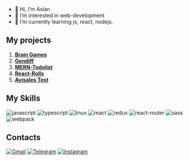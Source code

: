 - 👋 Hi, I’m Aslan
- 👀 I’m interested in web-development
- 🌱 I’m currently learning js, react, nodejs. 

## My projects
1. [**Brain Games**](https://github.com/korpeev/frontend-project-lvl1)
2. [**Gendiff**](https://github.com/korpeev/frontend-project-lvl2)
3. [**MERN-Todolist**](https://github.com/korpeev/mern-todo-app)
4. [**React-Rolls**](https://github.com/korpeev/react-rolls)
5. [**Avisales Test**](https://github.com/korpeev/avaisales-test)

## My Skills
![javascript](https://img.shields.io/badge/JavaScript-323330?style=for-the-badge&logo=javascript&logoColor=F7DF1E)
![typescript](https://img.shields.io/badge/TypeScript-007ACC?style=for-the-badge&logo=typescript&logoColor=white)
![linux](https://img.shields.io/badge/Linux-FCC624?style=for-the-badge&logo=linux&logoColor=black)
![react](https://img.shields.io/badge/React-20232A?style=for-the-badge&logo=react&logoColor=61DAFB)
![redux](https://img.shields.io/badge/Redux-593D88?style=for-the-badge&logo=redux&logoColor=white)
![react-router](https://img.shields.io/badge/React_Router-CA4245?style=for-the-badge&logo=react-router&logoColor=white)
![sass](https://img.shields.io/badge/Sass-CC6699?style=for-the-badge&logo=sass&logoColor=white)
![webpack](https://img.shields.io/badge/Webpack-8DD6F9?style=for-the-badge&logo=Webpack&logoColor=white)
## Contacts

[![Gmail](https://img.shields.io/badge/Gmail-D14836?style=for-the-badge&logo=gmail&logoColor=white)](mailto:korpeevaslan@gmail.com)
[![Telegram](https://img.shields.io/badge/Telegram-2CA5E0?style=for-the-badge&logo=telegram&logoColor=white)](https://t.me/mottyleekk)
[![Instagram](https://img.shields.io/badge/Instagram-E4405F?style=for-the-badge&logo=instagram&logoColor=white)](https://www.instagram.com/korpeeev/)
<!---
korpeev/korpeev is a ✨ special ✨ repository because its `README.md` (this file) appears on your GitHub profile.
You can click the Preview link to take a look at your changes.
--->
